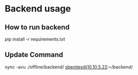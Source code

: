 # Backend usage

## How to run backend

pip install -r requirements.txt


## Update Command

sync -avu ./offline/backend/ sbenites@10.10.5.22:~/backend/